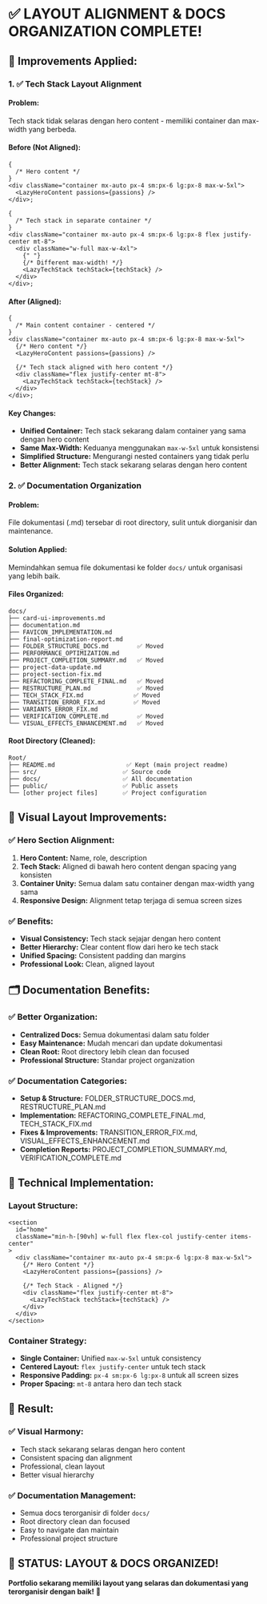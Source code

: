 # ✅ LAYOUT ALIGNMENT & DOCS ORGANIZATION COMPLETE!

## 🎯 **Improvements Applied:**

### 1. ✅ **Tech Stack Layout Alignment**

#### **Problem:**

Tech stack tidak selaras dengan hero content - memiliki container dan max-width yang berbeda.

#### **Before (Not Aligned):**

```tsx
{
  /* Hero content */
}
<div className="container mx-auto px-4 sm:px-6 lg:px-8 max-w-5xl">
  <LazyHeroContent passions={passions} />
</div>;

{
  /* Tech stack in separate container */
}
<div className="container mx-auto px-4 sm:px-6 lg:px-8 flex justify-center mt-8">
  <div className="w-full max-w-4xl">
    {" "}
    {/* Different max-width! */}
    <LazyTechStack techStack={techStack} />
  </div>
</div>;
```

#### **After (Aligned):**

```tsx
{
  /* Main content container - centered */
}
<div className="container mx-auto px-4 sm:px-6 lg:px-8 max-w-5xl">
  {/* Hero content */}
  <LazyHeroContent passions={passions} />

  {/* Tech stack aligned with hero content */}
  <div className="flex justify-center mt-8">
    <LazyTechStack techStack={techStack} />
  </div>
</div>;
```

#### **Key Changes:**

- **Unified Container:** Tech stack sekarang dalam container yang sama dengan hero content
- **Same Max-Width:** Keduanya menggunakan `max-w-5xl` untuk konsistensi
- **Simplified Structure:** Mengurangi nested containers yang tidak perlu
- **Better Alignment:** Tech stack sekarang selaras dengan hero content

### 2. ✅ **Documentation Organization**

#### **Problem:**

File dokumentasi (.md) tersebar di root directory, sulit untuk diorganisir dan maintenance.

#### **Solution Applied:**

Memindahkan semua file dokumentasi ke folder `docs/` untuk organisasi yang lebih baik.

#### **Files Organized:**

```
docs/
├── card-ui-improvements.md
├── documentation.md
├── FAVICON_IMPLEMENTATION.md
├── final-optimization-report.md
├── FOLDER_STRUCTURE_DOCS.md        ✅ Moved
├── PERFORMANCE_OPTIMIZATION.md
├── PROJECT_COMPLETION_SUMMARY.md   ✅ Moved
├── project-data-update.md
├── project-section-fix.md
├── REFACTORING_COMPLETE_FINAL.md   ✅ Moved
├── RESTRUCTURE_PLAN.md             ✅ Moved
├── TECH_STACK_FIX.md              ✅ Moved
├── TRANSITION_ERROR_FIX.md        ✅ Moved
├── VARIANTS_ERROR_FIX.md
├── VERIFICATION_COMPLETE.md        ✅ Moved
└── VISUAL_EFFECTS_ENHANCEMENT.md   ✅ Moved
```

#### **Root Directory (Cleaned):**

```
Root/
├── README.md                    ✅ Kept (main project readme)
├── src/                        ✅ Source code
├── docs/                       ✅ All documentation
├── public/                     ✅ Public assets
└── [other project files]       ✅ Project configuration
```

## 🎨 **Visual Layout Improvements:**

### **✅ Hero Section Alignment:**

1. **Hero Content:** Name, role, description
2. **Tech Stack:** Aligned di bawah hero content dengan spacing yang konsisten
3. **Container Unity:** Semua dalam satu container dengan max-width yang sama
4. **Responsive Design:** Alignment tetap terjaga di semua screen sizes

### **✅ Benefits:**

- **Visual Consistency:** Tech stack sejajar dengan hero content
- **Better Hierarchy:** Clear content flow dari hero ke tech stack
- **Unified Spacing:** Consistent padding dan margins
- **Professional Look:** Clean, aligned layout

## 🗂️ **Documentation Benefits:**

### **✅ Better Organization:**

- **Centralized Docs:** Semua dokumentasi dalam satu folder
- **Easy Maintenance:** Mudah mencari dan update dokumentasi
- **Clean Root:** Root directory lebih clean dan focused
- **Professional Structure:** Standar project organization

### **✅ Documentation Categories:**

- **Setup & Structure:** FOLDER_STRUCTURE_DOCS.md, RESTRUCTURE_PLAN.md
- **Implementation:** REFACTORING_COMPLETE_FINAL.md, TECH_STACK_FIX.md
- **Fixes & Improvements:** TRANSITION_ERROR_FIX.md, VISUAL_EFFECTS_ENHANCEMENT.md
- **Completion Reports:** PROJECT_COMPLETION_SUMMARY.md, VERIFICATION_COMPLETE.md

## 🚀 **Technical Implementation:**

### **Layout Structure:**

```tsx
<section
  id="home"
  className="min-h-[90vh] w-full flex flex-col justify-center items-center"
>
  <div className="container mx-auto px-4 sm:px-6 lg:px-8 max-w-5xl">
    {/* Hero Content */}
    <LazyHeroContent passions={passions} />

    {/* Tech Stack - Aligned */}
    <div className="flex justify-center mt-8">
      <LazyTechStack techStack={techStack} />
    </div>
  </div>
</section>
```

### **Container Strategy:**

- **Single Container:** Unified `max-w-5xl` untuk consistency
- **Centered Layout:** `flex justify-center` untuk tech stack
- **Responsive Padding:** `px-4 sm:px-6 lg:px-8` untuk all screen sizes
- **Proper Spacing:** `mt-8` antara hero dan tech stack

## 🎯 **Result:**

### **✅ Visual Harmony:**

- Tech stack sekarang selaras dengan hero content
- Consistent spacing dan alignment
- Professional, clean layout
- Better visual hierarchy

### **✅ Documentation Management:**

- Semua docs terorganisir di folder `docs/`
- Root directory clean dan focused
- Easy to navigate dan maintain
- Professional project structure

## 🎉 **STATUS: LAYOUT & DOCS ORGANIZED!**

**Portfolio sekarang memiliki layout yang selaras dan dokumentasi yang terorganisir dengan baik!** 🚀
